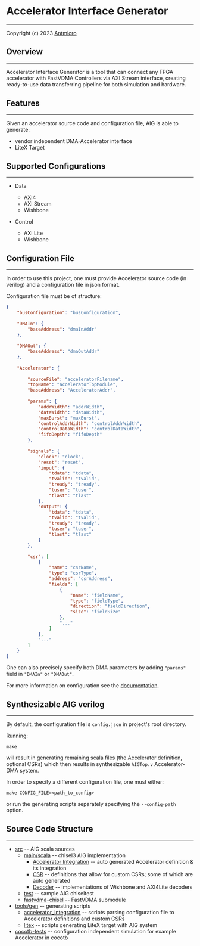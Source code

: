 # Accelerator Interface Generator
---
Copyright (c) 2023 [Antmicro](https://www.antmicro.com)

## Overview
---
Accelerator Interface Generator is a tool that can connect any FPGA accelerator with FastVDMA Controllers via AXI Stream interface, creating ready-to-use data transferring pipeline for both simulation and hardware.

## Features
---
Given an accelerator source code and configuration file, AIG is able to generate:
- vendor independent DMA-Accelerator interface
- LiteX Target

## Supported Configurations
---
- Data
	- AXI4
	- AXI Stream
	- Wishbone

- Control
	- AXI Lite
	- Wishbone

## Configuration File
---
In order to use this project, one must provide Accelerator source code (in verilog) and a configuration file in json format.

Configuration file must be of structure:
```json
{
    "busConfiguration": "busConfiguration",
    
    "DMAIn": {
        "baseAddress": "dmaInAddr"
    },
    
    "DMAOut": {
        "baseAddress": "dmaOutAddr"
    },
    
    "Accelerator": {
    
        "sourceFile": "acceleratorFilename",
        "topName": "acceleratorTopModule",
        "baseAddress": "AcceleratorAddr",
        
        "params": {
            "addrWidth": "addrWidth",
            "dataWidth": "dataWidth",
            "maxBurst": "maxBurst",
            "controlAddrWidth": "controlAddrWidth",
            "controlDataWidth": "controlDataWidth",
            "fifoDepth": "fifoDepth"
        },
        
        "signals": {
            "clock": "clock",
            "reset": "reset",
            "input": {
                "tdata": "tdata",
                "tvalid": "tvalid",
                "tready": "tready",
                "tuser": "tuser",
                "tlast": "tlast"
            },
            "output": {
                "tdata": "tdata",
                "tvalid": "tvalid",
                "tready": "tready",
                "tuser": "tuser",
                "tlast": "tlast"
            }
        },
        
        "csr": [
            {
                "name": "csrName",
                "type": "csrType",
                "address": "csrAddress",
                "fields": [
                    {
                        "name": "fieldName",
                        "type": "fieldType",
                        "direction": "fieldDirection",
                        "size": "fieldSize"
                    },
                    "..."
                ]
            },
            "..."
        ]
    }
}
```

One can also precisely specify both DMA parameters by adding `"params"` field in `"DMAIn"` or `"DMAOut"`. 

For more information on configuration see the [documentation](https://antmicro.github.io/accelerator-interface-generator/Configuration.html).

## Synthesizable AIG verilog
---
By default, the configuration file is `config.json` in project's root directory. 

Running:
```
make
```

will result in generating remaining scala files (the Accelerator definition, optional CSRs) which then results in synthesizable `AIGTop.v` Accelerator-DMA system.

In order to specify a different configuration file, one must either:
```
make CONFIG_FILE=<path_to_config>
```
or run the generating scripts separately specifying the `--config-path` option.

## Source Code Structure
---
- [src](src) -- AIG scala sources 
	- [main/scala](src/main/scala) -- chisel3 AIG implementation
		- [Accelerator Integration](src/main/scala/AcceleratorIntegration) -- auto generated Accelerator definition & its integration 
		- [CSR](src/main/scala/CSR) -- definitions that allow for custom CSRs; some of which are auto generated
		- [Decoder](src/main/scala/Decoder) -- implementations of Wishbone and AXI4Lite decoders
	- [test](src/test) -- sample AIG chiseltest 
	- [fastvdma-chisel](https://github.com/antmicro/fastvdma) -- FastVDMA submodule
- [tools/gen](tools/gen) -- generating scripts
	- [accelerator_integration](tools/gen/accelerator_integration) -- scripts parsing configuration file to Accelerator definitions and custom CSRs
	- [litex](tools/gen/litex) -- scripts generating LiteX target with AIG system
- [cocotb-tests](cocotb-tests) -- configuration independent simulation for example Accelerator in cocotb
